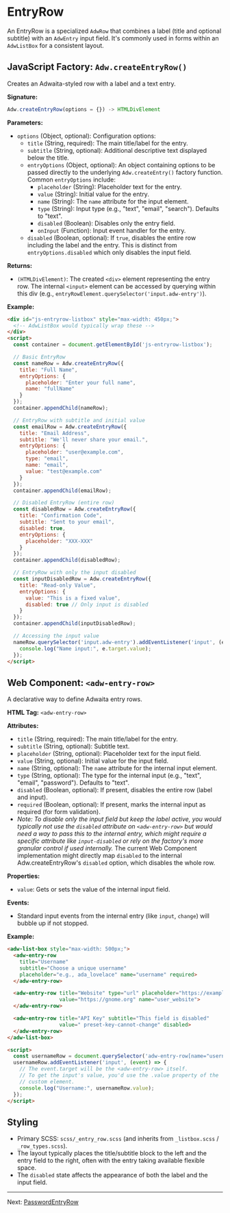 # EntryRow

An EntryRow is a specialized `AdwRow` that combines a label (title and optional subtitle) with an `AdwEntry` input field. It's commonly used in forms within an `AdwListBox` for a consistent layout.

## JavaScript Factory: `Adw.createEntryRow()`

Creates an Adwaita-styled row with a label and a text entry.

**Signature:**

```javascript
Adw.createEntryRow(options = {}) -> HTMLDivElement
```

**Parameters:**

*   `options` (Object, optional): Configuration options:
    *   `title` (String, required): The main title/label for the entry.
    *   `subtitle` (String, optional): Additional descriptive text displayed below
        the title.
    *   `entryOptions` (Object, optional): An object containing options to be
        passed directly to the underlying `Adw.createEntry()` factory function.
        Common `entryOptions` include:
        *   `placeholder` (String): Placeholder text for the entry.
        *   `value` (String): Initial value for the entry.
        *   `name` (String): The `name` attribute for the input element.
        *   `type` (String): Input type (e.g., "text", "email", "search").
            Defaults to "text".
        *   `disabled` (Boolean): Disables only the entry field.
        *   `onInput` (Function): Input event handler for the entry.
    *   `disabled` (Boolean, optional): If `true`, disables the entire row
        including the label and the entry. This is distinct from
        `entryOptions.disabled` which only disables the input field.

**Returns:**

*   `(HTMLDivElement)`: The created `<div>` element representing the entry row.
    The internal `<input>` element can be accessed by querying within this div
    (e.g., `entryRowElement.querySelector('input.adw-entry')`).

**Example:**

```html
<div id="js-entryrow-listbox" style="max-width: 450px;">
  <!-- AdwListBox would typically wrap these -->
</div>
<script>
  const container = document.getElementById('js-entryrow-listbox');

  // Basic EntryRow
  const nameRow = Adw.createEntryRow({
    title: "Full Name",
    entryOptions: {
      placeholder: "Enter your full name",
      name: "fullName"
    }
  });
  container.appendChild(nameRow);

  // EntryRow with subtitle and initial value
  const emailRow = Adw.createEntryRow({
    title: "Email Address",
    subtitle: "We'll never share your email.",
    entryOptions: {
      placeholder: "user@example.com",
      type: "email",
      name: "email",
      value: "test@example.com"
    }
  });
  container.appendChild(emailRow);

  // Disabled EntryRow (entire row)
  const disabledRow = Adw.createEntryRow({
    title: "Confirmation Code",
    subtitle: "Sent to your email",
    disabled: true,
    entryOptions: {
      placeholder: "XXX-XXX"
    }
  });
  container.appendChild(disabledRow);

  // EntryRow with only the input disabled
  const inputDisabledRow = Adw.createEntryRow({
    title: "Read-only Value",
    entryOptions: {
      value: "This is a fixed value",
      disabled: true // Only input is disabled
    }
  });
  container.appendChild(inputDisabledRow);

  // Accessing the input value
  nameRow.querySelector('input.adw-entry').addEventListener('input', (e) => {
    console.log("Name input:", e.target.value);
  });
</script>
```

## Web Component: `<adw-entry-row>`

A declarative way to define Adwaita entry rows.

**HTML Tag:** `<adw-entry-row>`

**Attributes:**

*   `title` (String, required): The main title/label for the entry.
*   `subtitle` (String, optional): Subtitle text.
*   `placeholder` (String, optional): Placeholder text for the input field.
*   `value` (String, optional): Initial value for the input field.
*   `name` (String, optional): The `name` attribute for the internal input element.
*   `type` (String, optional): The type for the internal input (e.g., "text", "email", "password"). Defaults to "text".
*   `disabled` (Boolean, optional): If present, disables the entire row (label and input).
*   `required` (Boolean, optional): If present, marks the internal input as required (for form validation).
*   *Note: To disable only the input field but keep the label active, you would typically not use the `disabled` attribute on `<adw-entry-row>` but would need a way to pass this to the internal entry, which might require a specific attribute like `input-disabled` or rely on the factory's more granular control if used internally.* The current Web Component implementation might directly map `disabled` to the internal Adw.createEntryRow's `disabled` option, which disables the whole row.

**Properties:**
*   `value`: Gets or sets the value of the internal input field.

**Events:**
*   Standard input events from the internal entry (like `input`, `change`) will bubble up if not stopped.

**Example:**

```html
<adw-list-box style="max-width: 500px;">
  <adw-entry-row
    title="Username"
    subtitle="Choose a unique username"
    placeholder="e.g., ada_lovelace" name="username" required>
  </adw-entry-row>

  <adw-entry-row title="Website" type="url" placeholder="https://example.com"
                 value="https://gnome.org" name="user_website">
  </adw-entry-row>

  <adw-entry-row title="API Key" subtitle="This field is disabled"
                 value=" preset-key-cannot-change" disabled>
  </adw-entry-row>
</adw-list-box>

<script>
  const usernameRow = document.querySelector('adw-entry-row[name="username"]');
  usernameRow.addEventListener('input', (event) => {
    // The event.target will be the <adw-entry-row> itself.
    // To get the input's value, you'd use the .value property of the
    // custom element.
    console.log("Username:", usernameRow.value);
  });
</script>
```

## Styling

*   Primary SCSS: `scss/_entry_row.scss` (and inherits from `_listbox.scss` / `_row_types.scss`).
*   The layout typically places the title/subtitle block to the left and the entry field to the right, often with the entry taking available flexible space.
*   The `disabled` state affects the appearance of both the label and the input field.

---
Next: [PasswordEntryRow](./passwordentryrow.md)

